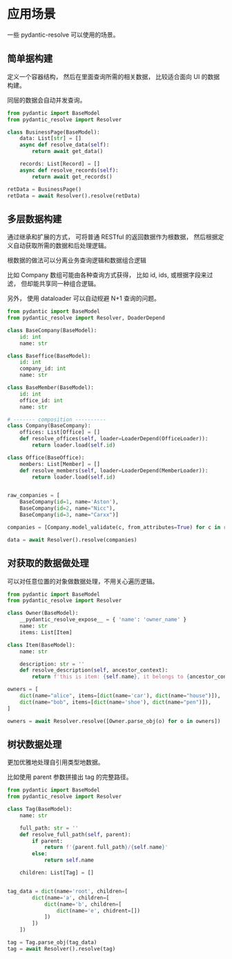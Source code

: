 # 应用场景

一些 pydantic-resolve 可以使用的场景。

## 简单据构建

定义一个容器结构， 然后在里面查询所需的相关数据， 比较适合面向 UI 的数据构建。

同层的数据会自动并发查询。

```python
from pydantic import BaseModel
from pydantic_resolve import Resolver

class BusinessPage(BaseModel):
    data: List[str] = []
    async def resolve_data(self):
        return await get_data()

    records: List[Record] = []
    async def resolve_records(self):
        return await get_records()

retData = BusinessPage()
retData = await Resolver().resolve(retData)
```

## 多层数据构建

通过继承和扩展的方式， 可将普通 RESTful 的返回数据作为根数据， 然后根据定义自动获取所需的数据和后处理逻辑。

根数据的做法可以分离业务查询逻辑和数据组合逻辑

比如 Company 数组可能由各种查询方式获得， 比如 id, ids, 或根据字段来过滤， 但却能共享同一种组合逻辑。

另外， 使用 dataloader 可以自动规避 N+1 查询的问题。

```python
from pydantic import BaseModel
from pydantic_resolve import Resolver, DoaderDepend

class BaseCompany(BaseModel):
    id: int
    name: str

class Baseffice(BaseModel):
    id: int
    company_id: int
    name: str

class BaseMember(BaseModel):
    id: int
    office_id: int
    name: str

# ------- composition ----------
class Company(BaseCompany):
    offices: List[Office] = []
    def resolve_offices(self, loader=LoaderDepend(OfficeLoader)):
        return loader.load(self.id)

class Office(BaseOffice):
    members: List[Member] = []
    def resolve_members(self, loader=LoaderDepend(MemberLoader)):
        return loader.load(self.id)


raw_companies = [
    BaseCompany(id=1, name='Aston'),
    BaseCompany(id=2, name="Nicc"),
    BaseCompany(id=3, name="Carxx")]

companies = [Company.model_validate(c, from_attributes=True) for c in raw_companies]

data = await Resolver().resolve(companies)
```

## 对获取的数据做处理

可以对任意位置的对象做数据处理，不用关心遍历逻辑。

```python
from pydantic import BaseModel
from pydantic_resolve import Resolver

class Owner(BaseModel):
    __pydantic_resolve_expose__ = { 'name': 'owner_name' }
    name: str
    items: List[Item]

class Item(BaseModel):
    name: str

    description: str = ''
    def resolve_description(self, ancestor_context):
        return f'this is item: {self.name}, it belongs to {ancestor_context['owner_name']}'

owners = [
    dict(name="alice", items=[dict(name='car'), dict(name="house")]),
    dict(name="bob", items=[dict(name='shoe'), dict(name="pen")]),
]

owners = await Resolver.resolve([Owner.parse_obj(o) for o in owners])
```

## 树状数据处理

更加优雅地处理自引用类型地数据。

比如使用 parent 参数拼接出 tag 的完整路径。

```python
from pydantic import BaseModel
from pydantic_resolve import Resolver

class Tag(BaseModel):
    name: str

    full_path: str = ''
    def resolve_full_path(self, parent):
        if parent:
            return f'{parent.full_path}/{self.name}'
        else:
            return self.name

    children: List[Tag] = []


tag_data = dict(name='root', children=[
        dict(name='a', children=[
            dict(name='b', children=[
                dict(name='e', chidrent=[])
            ])
        ])
    ])

tag = Tag.parse_obj(tag_data)
tag = await Resolver().resolve(tag)
```
